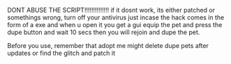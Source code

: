 DONT ABUSE THE SCRIPT!!!!!!!!!!!!!!
if it dosnt work, its either patched or somethings wrong, turn off your antivirus just incase
the hack comes in the form of a exe and when u open it you get a gui
equip the pet and press the dupe button and wait 10 secs
then you will rejoin and dupe the pet.

Before you use, remember that adopt me might delete dupe pets after updates or find the glitch and patch it
